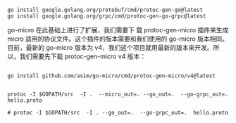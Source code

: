 ```shell

go install google.golang.org/protobuf/cmd/protoc-gen-go@latest
go install google.golang.org/grpc/cmd/protoc-gen-go-grpc@latest
```

go-micro 在此基础上进行了扩展，我们需要下   载 protoc-gen-micro 插件来生成 micro 适用的协议文件。这个插件的版本需要和我们使用的 go-micro 版本相同。目前，最新的 go-micro 版本为 v4，我们这个项目就用最新的版本来开发。所以，我们需要先下载 protoc-gen-micro v4 版本：


```shell

go install github.com/asim/go-micro/cmd/protoc-gen-micro/v4@latest


protoc -I $GOPATH/src  -I .  --micro_out=. --go_out=.  --go-grpc_out=.  hello.proto

# protoc -I $GOPATH/src  -I . --go_out=.  --go-grpc_out=.  hello.proto
```
